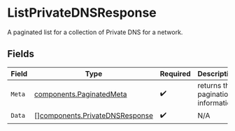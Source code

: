 # ListPrivateDNSResponse

A paginated list for a collection of Private DNS for a network.


## Fields

| Field                                                                            | Type                                                                             | Required                                                                         | Description                                                                      |
| -------------------------------------------------------------------------------- | -------------------------------------------------------------------------------- | -------------------------------------------------------------------------------- | -------------------------------------------------------------------------------- |
| `Meta`                                                                           | [components.PaginatedMeta](../../models/components/paginatedmeta.md)             | :heavy_check_mark:                                                               | returns the pagination information                                               |
| `Data`                                                                           | [][components.PrivateDNSResponse](../../models/components/privatednsresponse.md) | :heavy_check_mark:                                                               | N/A                                                                              |